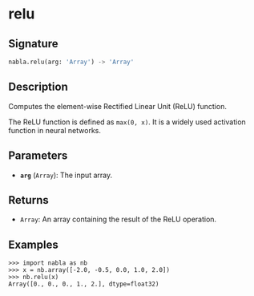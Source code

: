 # relu

## Signature

```python
nabla.relu(arg: 'Array') -> 'Array'
```

## Description

Computes the element-wise Rectified Linear Unit (ReLU) function.

The ReLU function is defined as `max(0, x)`. It is a widely used
activation function in neural networks.

## Parameters

- **`arg`** (`Array`): The input array.

## Returns

- `Array`: An array containing the result of the ReLU operation.

## Examples

```pycon
>>> import nabla as nb
>>> x = nb.array([-2.0, -0.5, 0.0, 1.0, 2.0])
>>> nb.relu(x)
Array([0., 0., 0., 1., 2.], dtype=float32)
```
